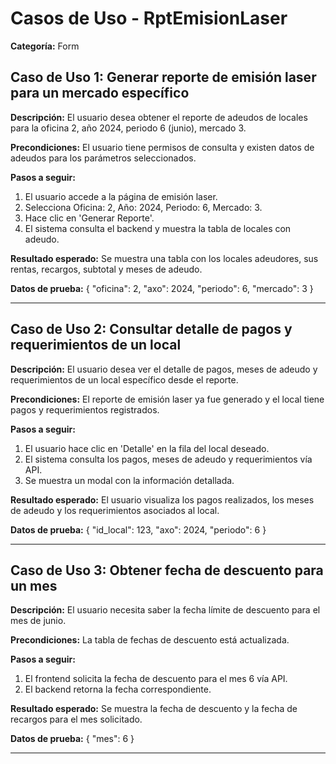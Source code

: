 # Casos de Uso - RptEmisionLaser

**Categoría:** Form

## Caso de Uso 1: Generar reporte de emisión laser para un mercado específico

**Descripción:** El usuario desea obtener el reporte de adeudos de locales para la oficina 2, año 2024, periodo 6 (junio), mercado 3.

**Precondiciones:**
El usuario tiene permisos de consulta y existen datos de adeudos para los parámetros seleccionados.

**Pasos a seguir:**
1. El usuario accede a la página de emisión laser.
2. Selecciona Oficina: 2, Año: 2024, Periodo: 6, Mercado: 3.
3. Hace clic en 'Generar Reporte'.
4. El sistema consulta el backend y muestra la tabla de locales con adeudo.

**Resultado esperado:**
Se muestra una tabla con los locales adeudores, sus rentas, recargos, subtotal y meses de adeudo.

**Datos de prueba:**
{ "oficina": 2, "axo": 2024, "periodo": 6, "mercado": 3 }

---

## Caso de Uso 2: Consultar detalle de pagos y requerimientos de un local

**Descripción:** El usuario desea ver el detalle de pagos, meses de adeudo y requerimientos de un local específico desde el reporte.

**Precondiciones:**
El reporte de emisión laser ya fue generado y el local tiene pagos y requerimientos registrados.

**Pasos a seguir:**
1. El usuario hace clic en 'Detalle' en la fila del local deseado.
2. El sistema consulta los pagos, meses de adeudo y requerimientos vía API.
3. Se muestra un modal con la información detallada.

**Resultado esperado:**
El usuario visualiza los pagos realizados, los meses de adeudo y los requerimientos asociados al local.

**Datos de prueba:**
{ "id_local": 123, "axo": 2024, "periodo": 6 }

---

## Caso de Uso 3: Obtener fecha de descuento para un mes

**Descripción:** El usuario necesita saber la fecha límite de descuento para el mes de junio.

**Precondiciones:**
La tabla de fechas de descuento está actualizada.

**Pasos a seguir:**
1. El frontend solicita la fecha de descuento para el mes 6 vía API.
2. El backend retorna la fecha correspondiente.

**Resultado esperado:**
Se muestra la fecha de descuento y la fecha de recargos para el mes solicitado.

**Datos de prueba:**
{ "mes": 6 }

---

